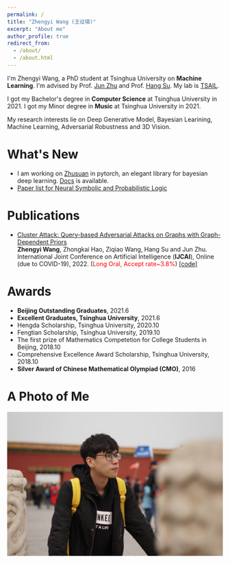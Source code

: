 ```yaml
---
permalink: /
title: "Zhengyi Wang (王征翊)"
excerpt: "About me"
author_profile: true
redirect_from: 
  - /about/
  - /about.html
---
```


I'm Zhengyi Wang, a PhD student at Tsinghua University on **Machine Learning**. I'm advised by Prof. [Jun Zhu](https://ml.cs.tsinghua.edu.cn/~jun/index.shtml) and Prof. [Hang Su](https://www.suhangss.me/). My lab is [TSAIL](https://ml.cs.tsinghua.edu.cn/).

I got my Bachelor's degree in **Computer Science** at Tsinghua University in 2021. I got my Minor degree in **Music** at Tsinghua University in 2021.

My research interests lie on Deep Generative Model, Bayesian Learining, Machine Learning, Adversarial Robustness and 3D Vision.

What's New
======
* I am working on [Zhusuan](https://github.com/thuwzy/ZhuSuan-PyTorch) in pytorch, an elegant library for bayesian deep learning. [Docs](https://zhusuan-pytorch.readthedocs.io/en/latest/) is available.
* [Paper list for Neural Symbolic and Probabilistic Logic](https://github.com/thuwzy/Neural-Symbolic-and-Probabilistic-Logic-Papers)


Publications
======
* [Cluster Attack: Query-based Adversarial Attacks on Graphs with Graph-Dependent Priors](https://arxiv.org/abs/2109.13069) <br>
**Zhengyi Wang**, Zhongkai Hao, Ziqiao Wang, Hang Su and Jun Zhu. <br>
International Joint Conference on Artificial Intelligence (**IJCAI**), Online (due to COVID-19), 2022. (<span style="color:red">Long Oral, Accept rate~3.8%</span>) [\[code\]](https://github.com/thuwzy/Cluster-Attack)

Awards
======
* **Beijing Outstanding Graduates**, 2021.6
* **Excellent Graduates, Tsinghua University**, 2021.6
* Hengda Scholarship, Tsinghua University, 2020.10
* Fengtian Scholarship, Tsinghua University, 2019.10
* The first prize of Mathematics Competetion for College Students in Beijing, 2018.10
* Comprehensive Excellence Award Scholarship, Tsinghua University, 2018.10
* **Silver Award of Chinese Mathematical Olympiad (CMO)**, 2016

<!-- Teaching
======
* 2021 Fall, TA in Discrete Mathematics for Computer Science, instructed by Prof Hang Su
* 2021 Spring, TA in Discrete Mathematics for Computer Science, instructed by Prof Hang Su -->


A Photo of Me
======

![profile](/images/profile-large.jpg)

<!--<div id="disqus_thread" class="article-comments"></div>
<script src="https://thuwzy.disqus.com/embed.js" async defer></script>
<noscript>Please enable JavaScript to view the comments.</noscript>-->
